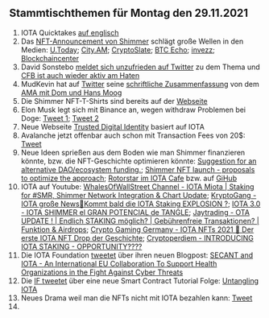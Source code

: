 ## Stammtischthemen für Montag den 29.11.2021

1. IOTA Quicktakes [auf englisch](https://www.youtube.com/watch?v=HJKG1dnlnqc)
2. Das [NFT-Announcement von Shimmer](https://twitter.com/shimmernet/status/1462825664848007175?s=20) schlägt große Wellen in den Medien: [U.Today](https://u.today/iotas-shimmer-network-receives-first-genesis-nft-collection); [City.AM](https://www.cityam.com/iota-debuts-genesis-nfts-on-newly-launched-shimmer-network/); [CryptoSlate](https://cryptoslate.com/iota-debuts-genesis-nfts-on-newly-launched-shimmer-network-to-reward-early-adopters/); [BTC Echo](https://www.btc-echo.de/news/schritt-fuer-schritt-iota-stellt-genesis-nfts-vor-129998/); [invezz](https://invezz.com/de/news/2021/11/22/iota-bringt-shimmer-jersey-genesis-nfts-in-limitierter-auflage-auf-markt/); [Blockchaincenter](https://www.blockchaincenter.net/shimmer/)
3. David Sonstebo [meldet sich unzufrieden auf Twitter](https://twitter.com/DavidSonstebo/status/1462873954725642246?s=20) zu dem Thema und [CFB ist auch wieder aktiv am Haten](https://twitter.com/c___f___b/status/1463121450282409985?s=20)
4. MudKevin hat auf [Twitter](https://twitter.com/MudKevin/status/1463049267648495620?s=20) seine [schriftliche Zusammenfassung](https://docs.google.com/document/d/1xyjc61o6Y0s9G33BGEIJVzwiitsG8lf-CKH-jiCxTT0/edit?usp=sharing) von dem [AMA mit Dom und Hans Moog](https://www.youtube.com/watch?v=RNEPZ3_0TeE&t=1886s)
5. Die Shimmer NFT-T-Shirts sind bereits auf der [Webseite](https://store.shimmer.network/collections/shimmer-collection)
6. Elon Musk legt sich mit Binance an, wegen withdraw Problemen bei Doge: [Tweet 1](https://twitter.com/elonmusk/status/1463085111600205825?s=20); [Tweet 2](https://twitter.com/elonmusk/status/1463096278171148290?s=20)
7. Neue Webseite [Trusted Digital Identity](https://individni.net/) basiert auf IOTA
8. Avalanche jetzt offenbar auch schon mit Transaction Fees von 20$: [Tweet](https://twitter.com/econoar/status/1462983727747788801?s=20)
9. Neue Ideen sprießen aus dem Boden wie man Shimmer finanzieren könnte, bzw. die NFT-Geschichte optimieren könnte: [Suggestion for an alternative DAO/ecosystem funding.](https://github.com/iota-community/Shimmer-Governance/discussions/5#discussion-3700871); [Shimmer NFT launch - proposals to optimize the approach](https://github.com/iota-community/Shimmer-Governance/discussions/4); [Rotorstar im IOTA Cafe](https://t.me/IOTA_DACH/436897) bzw. auf [GiHub](https://github.com/iota-community/Shimmer-Governance/discussions/6)
10. IOTA auf Youtube: [WhalesOfWallStreet Channel - IOTA Miota | Staking for #SMR, Shimmer Network Integration & Chart Update](https://www.youtube.com/watch?v=zwdV-BVp5Wg); [KryptoGang - IOTA große News💎Kommt bald die IOTA Staking EXPLOSION ?](https://www.youtube.com/watch?v=RO80PGh_gJo); [IOTA 3.0 - IOTA SHIMMER el GRAN POTENCIAL de TANGLE](https://www.youtube.com/watch?v=wLqzadkxwC4); [Jaytrading - OTA UPDATE ! | Endlich STAKING möglich? | Gebührenfreie Transaktionen? | Funktion & Airdrops](https://www.youtube.com/watch?v=vz5LuxROGN8); [Crypto Gaming Germany - IOTA NFTs 2021 🤖 Der erste IOTA NFT Drop der Geschichte](https://www.youtube.com/watch?v=XN31CM_6tss&t=64s); [Cryptoperdiem - INTRODUCING IOTA STAKING - OPPORTUNITY????](https://www.youtube.com/watch?v=mU6FLJlhx5s)
11. Die IOTA Foundation [tweetet](https://twitter.com/iota/status/1463178701567401985?s=20) über ihren neuen Blogpost: [SECANT and IOTA - An International EU Collaboration To Support Health Organizations in the Fight Against Cyber Threats](https://blog.iota.org/secant-uses-iota-for-iot-and-data-infrastructure-in-europes-health-industry/)
12. Die [IF tweetet](https://twitter.com/iota/status/1463160747681275907) über eine neue Smart Contract Tutorial Folge: [Untangling IOTA]()
13. Neues Drama weil man die NFTs nicht mit IOTA bezahlen kann: [Tweet](https://twitter.com/dennisnagpal1/status/1463294447605723142?s=20)
14. 
